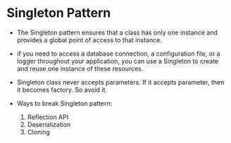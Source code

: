 # Singleton Pattern

- The Singleton pattern ensures that a class has only one instance and provides a global point of access to that instance.

- if you need to access a database connection, a configuration file, or a logger throughout your application, you can use a Singleton to create and reuse one instance of these resources.


- Singleton class never accepts parameters. If it accepts parameter, then it becomes factory. So avoid it.


- Ways to break Singleton pattern:
  1. Reflection API
  2. Deserialization
  3. Cloning
